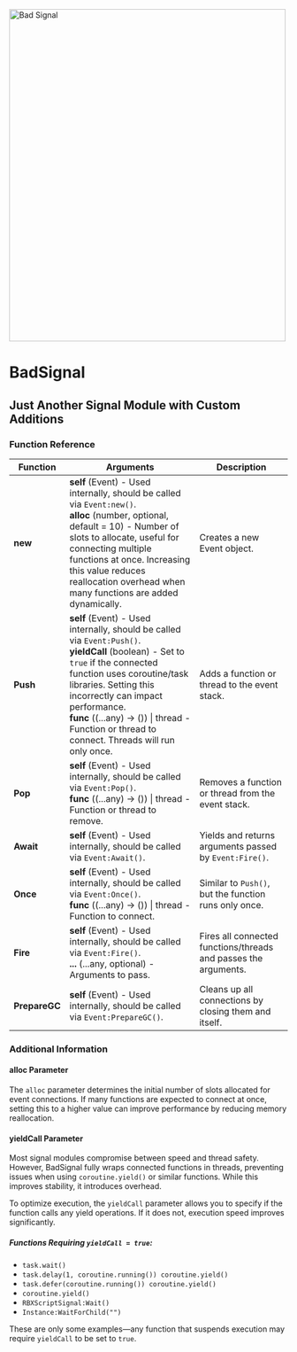 <img src="docs/logo.png" alt="Bad Signal" width="500" height="600">

# BadSignal

## Just Another Signal Module with Custom Additions

### Function Reference

| Function      | Arguments                                                                                                                                                                                                                                                                                                                 | Description                                                     |
| ------------- | ------------------------------------------------------------------------------------------------------------------------------------------------------------------------------------------------------------------------------------------------------------------------------------------------------------------------- | --------------------------------------------------------------- |
| **new**       | **self** (Event) - Used internally, should be called via `Event:new()`.<br>**alloc** (number, optional, default = 10) - Number of slots to allocate, useful for connecting multiple functions at once. Increasing this value reduces reallocation overhead when many functions are added dynamically.                         | Creates a new Event object.                                     |
| **Push**      | **self** (Event) - Used internally, should be called via `Event:Push()`.<br>**yieldCall** (boolean) - Set to `true` if the connected function uses coroutine/task libraries. Setting this incorrectly can impact performance.<br>**func** ((...any) -> ()) \| thread - Function or thread to connect. Threads will run only once. | Adds a function or thread to the event stack.                   |
| **Pop**       | **self** (Event) - Used internally, should be called via `Event:Pop()`.<br>**func** ((...any) -> ()) \| thread - Function or thread to remove.                                                                                                                                                                                | Removes a function or thread from the event stack.              |
| **Await**     | **self** (Event) - Used internally, should be called via `Event:Await()`.                                                                                                                                                                                                                                                 | Yields and returns arguments passed by `Event:Fire()`.          |
| **Once**      | **self** (Event) - Used internally, should be called via `Event:Once()`.<br>**func** ((...any) -> ()) \| thread - Function to connect.                                                                                                                                                                                        | Similar to `Push()`, but the function runs only once.           |
| **Fire**      | **self** (Event) - Used internally, should be called via `Event:Fire()`.<br>**...** (...any, optional) - Arguments to pass.                                                                                                                                                                                                   | Fires all connected functions/threads and passes the arguments. |
| **PrepareGC** | **self** (Event) - Used internally, should be called via `Event:PrepareGC()`.                                                                                                                                                                                                                                             | Cleans up all connections by closing them and itself.           |

### Additional Information

#### alloc Parameter

The `alloc` parameter determines the initial number of slots allocated for event connections. If many functions are expected to connect at once, setting this to a higher value can improve performance by reducing memory reallocation.

#### yieldCall Parameter

Most signal modules compromise between speed and thread safety. However, BadSignal fully wraps connected functions in threads, preventing issues when using `coroutine.yield()` or similar functions. While this improves stability, it introduces overhead.

To optimize execution, the `yieldCall` parameter allows you to specify if the function calls any yield operations. If it does not, execution speed improves significantly.

##### Functions Requiring `yieldCall = true`:

- `task.wait()`
- `task.delay(1, coroutine.running()) coroutine.yield()`
- `task.defer(coroutine.running()) coroutine.yield()`
- `coroutine.yield()`
- `RBXScriptSignal:Wait()`
- `Instance:WaitForChild("")`

These are only some examples—any function that suspends execution may require `yieldCall` to be set to `true`.

